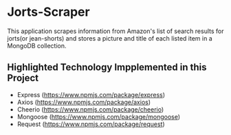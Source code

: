 # Jorts-Scraper
This application scrapes information from Amazon's list of search results for jorts(or jean-shorts) and stores a picture and title of each listed item in a MongoDB collection.

## Highlighted Technology Impplemented in this Project
- Express (https://www.npmjs.com/package/express)
- Axios (https://www.npmjs.com/package/axios)
- Cheerio (https://www.npmjs.com/package/cheerio)
- Mongoose (https://www.npmjs.com/package/mongoose)
- Request (https://www.npmjs.com/package/request)